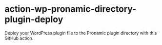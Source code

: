 # action-wp-pronamic-directory-plugin-deploy
Deploy your WordPress plugin file to the Pronamic plugin directory with this GitHub action.
